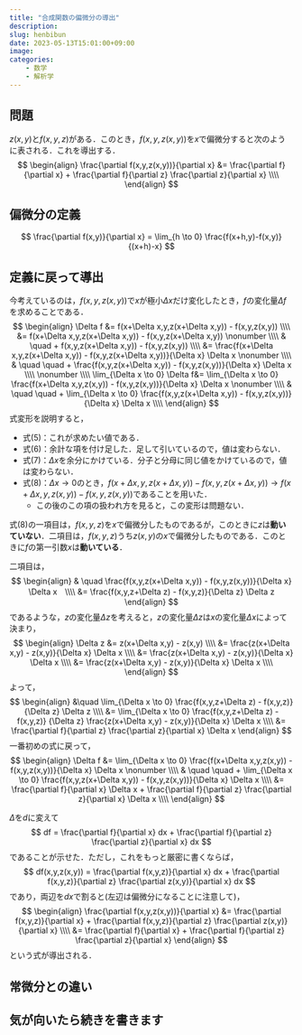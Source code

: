 ```yaml
---
title: "合成関数の偏微分の導出"
description: 
slug: henbibun
date: 2023-05-13T15:01:00+09:00
image: 
categories:
    - 数学
    - 解析学
---
```


## 問題
$z(x,y)$と$f(x,y,z)$がある．このとき，$f(x,y,z(x,y))$を$x$で偏微分すると次のように表される．これを導出する．
$$
\begin{align}
\frac{\partial f(x,y,z(x,y))}{\partial x} &= \frac{\partial f}{\partial x} + \frac{\partial f}{\partial z} \frac{\partial z}{\partial x} \\\\
\end{align}
$$


## 偏微分の定義
$$
\frac{\partial f(x,y)}{\partial x} = \lim_{h \to 0} \frac{f(x+h,y)-f(x,y)}{(x+h)-x}
$$

## 定義に戻って導出
今考えているのは，$f(x,y,z(x,y))$で$x$が極小$\Delta x$だけ変化したとき，$f$の変化量$\Delta f$を求めることである．
$$
\begin{align}
\Delta f &= f(x+\Delta x,y,z(x+\Delta x,y)) - f(x,y,z(x,y)) \\\\
&= f(x+\Delta x,y,z(x+\Delta x,y)) - f(x,y,z(x+\Delta x,y)) \nonumber
\\\\ & \quad + f(x,y,z(x+\Delta x,y)) - f(x,y,z(x,y))
\\\\ &= \frac{f(x+\Delta x,y,z(x+\Delta x,y)) - f(x,y,z(x+\Delta x,y))}{\Delta x} \Delta x \nonumber
\\\\ & \quad \quad +  \frac{f(x,y,z(x+\Delta x,y)) - f(x,y,z(x,y))}{\Delta x} \Delta x \\\\
\nonumber \\\\
\lim_{\Delta x \to 0} \Delta f&= \lim_{\Delta x \to 0} \frac{f(x+\Delta x,y,z(x,y)) - f(x,y,z(x,y))}{\Delta x} \Delta x \nonumber
\\\\ & \quad \quad + \lim_{\Delta x \to 0} \frac{f(x,y,z(x+\Delta x,y)) - f(x,y,z(x,y))}{\Delta x} \Delta x \\\\
\end{align}
$$
式変形を説明すると，
- 式$(5)$：これが求めたい値である．
- 式$(6)$：余計な項を付け足した．足して引いているので，値は変わらない．
- 式$(7)$：$\Delta x$を余分にかけている．分子と分母に同じ値をかけているので，値は変わらない．
- 式$(8)$：$\Delta x\to 0$のとき，$f(x+\Delta x,y,z(x+\Delta x,y))-f(x,y,z(x+\Delta x,y)) \to f(x+\Delta x,y,z(x,y))-f(x,y,z(x,y))$であることを用いた．
    - この後のこの項の扱われ方を見ると，この変形は問題ない．

式$(8)$の一項目は，$f(x,y,z)$を$x$で偏微分したものであるが，このときに$z$は**動いていない**．二項目は，$f(x,y,z)$うち$z(x,y)$の$x$で偏微分したものである．このときに$f$の第一引数$x$は**動いている**．

二項目は，
$$
\begin{align}
& \quad \frac{f(x,y,z(x+\Delta x,y)) - f(x,y,z(x,y))}{\Delta x} \Delta x　\\\\
&= \frac{f(x,y,z+\Delta z) - f(x,y,z)}{\Delta z} \Delta z
\end{align}
$$
であるような，$z$の変化量$\Delta z$を考えると，$z$の変化量$\Delta z$は$x$の変化量$\Delta x$によって決まり，
$$
\begin{align}
\Delta z &= z(x+\Delta x,y) - z(x,y) \\\\
&= \frac{z(x+\Delta x,y) - z(x,y)}{\Delta x} \Delta x \\\\
&=  \frac{z(x+\Delta x,y) - z(x,y)}{\Delta x} \Delta x \\\\
&=  \frac{z(x+\Delta x,y) - z(x,y)}{\Delta x} \Delta x \\\\
\end{align}
$$
よって，
$$
\begin{align}
&\quad \lim_{\Delta x \to 0} \frac{f(x,y,z+\Delta z) - f(x,y,z)}
{\Delta z} \Delta z 
\\\\ &=
\lim_{\Delta x \to 0} \frac{f(x,y,z+\Delta z) - f(x,y,z)}
{\Delta z} \frac{z(x+\Delta x,y) - z(x,y)}{\Delta x} \Delta x \\\\
&=
\frac{\partial f}{\partial z} \frac{\partial z}{\partial x} \Delta x
\end{align}
$$
一番初めの式に戻って，
$$
\begin{align}
\Delta f &= \lim_{\Delta x \to 0} \frac{f(x+\Delta x,y,z(x,y)) - f(x,y,z(x,y))}{\Delta x} \Delta x \nonumber
\\\\ & \quad \quad + \lim_{\Delta x \to 0} \frac{f(x,y,z(x+\Delta x,y)) - f(x,y,z(x,y))}{\Delta x} \Delta x \\\\
&= \frac{\partial f}{\partial x} \Delta x + \frac{\partial f}{\partial z} \frac{\partial z}{\partial x} \Delta x \\\\
\end{align}
$$

$\Delta$を$d$に変えて
$$
df = \frac{\partial f}{\partial x} dx + \frac{\partial f}{\partial z} \frac{\partial z}{\partial x} dx
$$
であることが示せた．ただし，これをもっと厳密に書くならば，
$$
df(x,y,z(x,y)) = \frac{\partial f(x,y,z)}{\partial x} dx + \frac{\partial f(x,y,z)}{\partial z} \frac{\partial z(x,y)}{\partial x} dx
$$
であり，両辺を$dx$で割ると(左辺は偏微分になることに注意して)，
$$
\begin{align}
\frac{\partial f(x,y,z(x,y))}{\partial x} &= \frac{\partial f(x,y,z)}{\partial x} + \frac{\partial f(x,y,z)}{\partial z} \frac{\partial z(x,y)}{\partial x} \\\\
&= \frac{\partial f}{\partial x} + \frac{\partial f}{\partial z} \frac{\partial z}{\partial x}
\end{align}
$$
という式が導出される．

## 常微分との違い

## 気が向いたら続きを書きます
